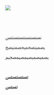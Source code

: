 <figure class="image" style="margin:0 auto;"><img src="https://matini.hubdesk.ir/content/editor/2af43ede-174b-4631-9fc8-86f761110ad9payamak-group.png.png"></figure><p>&nbsp;</p><p>&nbsp;</p><p>تستستستتستستتس&nbsp;</p><p>یصمینصحمیحصمنیصح</p><p>یصمیصمیصیمصیمصجیم</p><p>&nbsp;</p><p><strong>تستستستس&nbsp;</strong></p><p><strong>تستس</strong></p>

